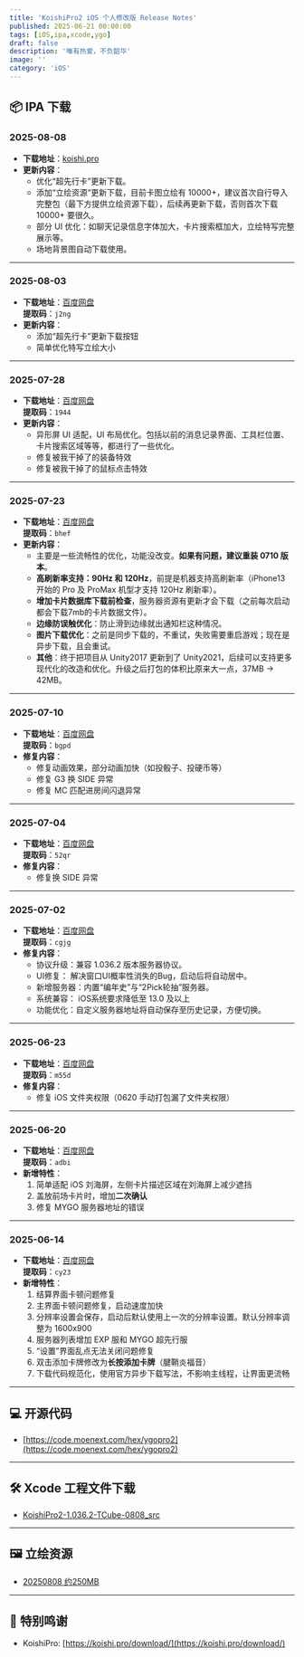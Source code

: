 ```yaml
---
title: 'KoishiPro2 iOS 个人修改版 Release Notes'
published: 2025-06-21 00:00:00
tags: [iOS,ipa,xcode,ygo]
draft: false
description: '唯有热爱，不负韶华'
image: ''
category: 'iOS'
---
```

## 📦 IPA 下载
### 2025-08-08
- **下载地址**：[koishi.pro](https://koishi.pro/download/)  
- **更新内容**：
  - 优化“超先行卡”更新下载。  
  - 添加“立绘资源“更新下载，目前卡图立绘有 10000+，建议首次自行导入完整包（最下方提供立绘资源下载），后续再更新下载，否则首次下载 10000+ 要很久。  
  - 部分 UI 优化：如聊天记录信息字体加大，卡片搜索框加大，立绘特写完整展示等。  
  - 场地背景图自动下载使用。  

---

### 2025-08-03
- **下载地址**：[百度网盘](https://pan.baidu.com/s/1wPX6qHSqq-GNQF9Rs0Bb2g?pwd=j2ng)  
  **提取码**：`j2ng`
- **更新内容**：
  - 添加“超先行卡”更新下载按钮
  - 简单优化特写立绘大小

---

### 2025-07-28
- **下载地址**：[百度网盘](https://pan.baidu.com/s/1WoY0Z44_GPmxPrLdTEVXfQ?pwd=1944)  
  **提取码**：`1944`
- **更新内容**：
  - 异形屏 UI 适配，UI 布局优化。包括以前的消息记录界面、工具栏位置、卡片搜索区域等等，都进行了一些优化。
  - 修复被我干掉了的装备特效
  - 修复被我干掉了的鼠标点击特效

---

### 2025-07-23
- **下载地址**：[百度网盘](https://pan.baidu.com/s/1gebCMbFMjPvM3e4sKinM3w?pwd=bhef)  
  **提取码**：`bhef`
- **更新内容**：
  - 主要是一些流畅性的优化，功能没改变。**如果有问题，建议重装 0710 版本**。
  - **高刷新率支持：90Hz 和 120Hz**，前提是机器支持高刷新率（iPhone13 开始的 Pro 及 ProMax 机型才支持 120Hz 刷新率）。
  - **增加卡片数据库下载前检查**，服务器资源有更新才会下载（之前每次启动都会下载7mb的卡片数据文件）。
  - **边缘防误触优化**：防止滑到边缘就出通知栏这种情况。
  - **图片下载优化**：之前是同步下载的，不重试，失败需要重启游戏；现在是异步下载，且会重试。
  - **其他**：终于把项目从 Unity2017 更新到了 Unity2021，后续可以支持更多现代化的改造和优化。升级之后打包的体积比原来大一点，37MB -> 42MB。

---

### 2025-07-10
- **下载地址**：[百度网盘](https://pan.baidu.com/s/1AqTVj6rsJ-d7AaffqmP8RQ?pwd=bgpd)  
  **提取码**：`bgpd`
- **修复内容**：
  - 修复动画效果，部分动画加快（如投骰子、投硬币等）
  - 修复 G3 换 SIDE 异常
  - 修复 MC 匹配进房间闪退异常

---

### 2025-07-04
- **下载地址**：[百度网盘](https://pan.baidu.com/s/1XxjjC7LZWpiXX1sOJRJIwg?pwd=52qr)  
  **提取码**：`52qr`
- **修复内容**：
  - 修复换 SIDE 异常

---

### 2025-07-02
- **下载地址**：[百度网盘](https://pan.baidu.com/s/1SazPfvPCoj_OkdEOQLfgFw?pwd=cgjg)  
  **提取码**：`cgjg`
- **修复内容**：
  - 协议升级：兼容 1.036.2 版本服务器协议。
  - UI修复： 解决窗口UI概率性消失的Bug，启动后将自动居中。
  - 新增服务器：内置“编年史”与“2Pick轮抽”服务器。
  - 系统兼容： iOS系统要求降低至 13.0 及以上
  - 功能优化：自定义服务器地址将自动保存至历史记录，方便切换。

---

### 2025-06-23
- **下载地址**：[百度网盘](https://pan.baidu.com/s/1lpDHhSkYnrkAvyW8iy2irA?pwd=m55d)  
  **提取码**：`m55d`
- **修复内容**：
  - 修复 iOS 文件夹权限（0620 手动打包漏了文件夹权限）

---

### 2025-06-20
- **下载地址**：[百度网盘](https://pan.baidu.com/s/19XpeszJYkC9RT9pffAyRpg?pwd=adbi)  
  **提取码**：`adbi`
- **新增特性**：
  1. 简单适配 iOS 刘海屏，左侧卡片描述区域在刘海屏上减少遮挡
  2. 盖放前场卡片时，增加**二次确认**
  3. 修复 MYGO 服务器地址的错误

---

### 2025-06-14
- **下载地址**：[百度网盘](https://pan.baidu.com/s/1Byf4LHb22tYzg0wVov-ZSQ?pwd=cy23)  
  **提取码**：`cy23`
- **新增特性**：
  1. 结算界面卡顿问题修复
  2. 主界面卡顿问题修复，启动速度加快
  3. 分辨率设置会保存，启动后默认使用上一次的分辨率设置。默认分辨率调整为 1600x900
  4. 服务器列表增加 EXP 服和 MYGO 超先行服
  5. “设置”界面乱点无法关闭问题修复
  6. 双击添加卡牌修改为**长按添加卡牌**（腱鞘炎福音）
  7. 下载代码规范化，使用官方异步下载写法，不影响主线程，让界面更流畅

---

## 💻 开源代码

- [https://code.moenext.com/hex/ygopro2](https://code.moenext.com/hex/ygopro2)

---

## 🛠 Xcode 工程文件下载

- [KoishiPro2-1.036.2-TCube-0808_src](http://cdntx.moecube.com/ex/koishipro2-hex/release/KoishiPro2-1.036.2-TCube-0808_src.zip)  

---

## 🖼️ 立绘资源
- [20250808 约250MB](http://cdntx.moecube.com/ex/koishipro2-hex/release/closeup_v1.zip)  

---

## 🙏 特别鸣谢

- KoishiPro: [https://koishi.pro/download/](https://koishi.pro/download/)
